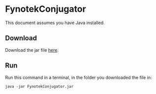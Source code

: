 # FynotekConjugator

This document assumes you have Java installed.

## Download
Download the jar file [here](https://mathmaster13.github.io/FynotekWord/FynotekConjugator.jar).

## Run
Run this command in a terminal, in the folder you downloaded the file in:
```
java -jar FynotekConjugator.jar
```